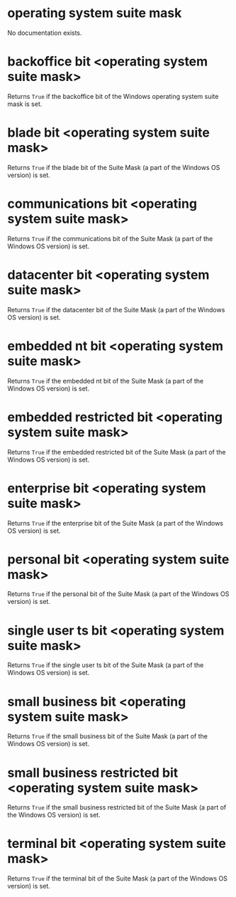 # operating system suite mask

No documentation exists.

# backoffice bit &lt;operating system suite mask&gt;

Returns `True` if the backoffice bit of the Windows operating system suite mask is set.

# blade bit &lt;operating system suite mask&gt;

Returns `True` if the blade bit of the Suite Mask (a part of the Windows OS version) is set.

# communications bit &lt;operating system suite mask&gt;

Returns `True` if the communications bit of the Suite Mask (a part of the Windows OS version) is set.

# datacenter bit &lt;operating system suite mask&gt;

Returns `True` if the datacenter bit of the Suite Mask (a part of the Windows OS version) is set.

# embedded nt bit &lt;operating system suite mask&gt;

Returns `True` if the embedded nt bit of the Suite Mask (a part of the Windows OS version) is set.

# embedded restricted bit &lt;operating system suite mask&gt;

Returns `True` if the embedded restricted bit of the Suite Mask (a part of the Windows OS version) is set.

# enterprise bit &lt;operating system suite mask&gt;

Returns `True` if the enterprise bit of the Suite Mask (a part of the Windows OS version) is set.

# personal bit &lt;operating system suite mask&gt;

Returns `True` if the personal bit of the Suite Mask (a part of the Windows OS version) is set.

# single user ts bit &lt;operating system suite mask&gt;

Returns `True` if the single user ts bit of the Suite Mask (a part of the Windows OS version) is set.

# small business bit &lt;operating system suite mask&gt;

Returns `True` if the small business bit of the Suite Mask (a part of the Windows OS version) is set.

# small business restricted bit &lt;operating system suite mask&gt;

Returns `True` if the small business restricted bit of the Suite Mask (a part of the Windows OS version) is set.

# terminal bit &lt;operating system suite mask&gt;

Returns `True` if the terminal bit of the Suite Mask (a part of the Windows OS version) is set.
